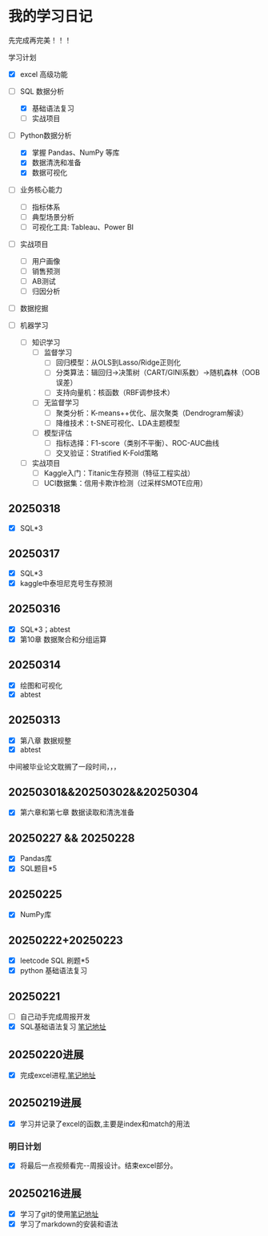 # 我的学习日记

先完成再完美！！！

学习计划

- [x] excel 高级功能

- [ ] SQL 数据分析
  - [x] 基础语法复习
  - [ ] 实战项目

- [ ] Python数据分析
  - [x] 掌握 Pandas、NumPy 等库
  - [x] 数据清洗和准备
  - [x] 数据可视化

- [ ] 业务核心能力
  - [ ] 指标体系
  - [ ] 典型场景分析
  - [ ] 可视化工具: Tableau、Power BI

- [ ] 实战项目
  - [ ] 用户画像
  - [ ] 销售预测
  - [ ] AB测试
  - [ ] 归因分析

- [ ] 数据挖掘

- [ ] 机器学习
  - [ ] 知识学习
    - [ ] 监督学习
      - [ ] 回归模型：从OLS到Lasso/Ridge正则化
      - [ ] 分类算法：辑回归→决策树（CART/GINI系数）→随机森林（OOB误差）
      - [ ] 支持向量机：核函数（RBF调参技术）
    - [ ] 无监督学习
      - [ ] 聚类分析：K-means++优化、层次聚类（Dendrogram解读）
      - [ ] 降维技术：t-SNE可视化、LDA主题模型
    - [ ] 模型评估
      - [ ] 指标选择：F1-score（类别不平衡）、ROC-AUC曲线
      - [ ] 交叉验证：Stratified K-Fold策略
  - [ ] 实战项目
    - [ ] Kaggle入门：Titanic生存预测（特征工程实战）
    - [ ] UCI数据集：信用卡欺诈检测（过采样SMOTE应用）

## 20250318

- [x] SQL*3

## 20250317

- [x] SQL*3
- [x] kaggle中泰坦尼克号生存预测

## 20250316

- [x] SQL*3；abtest
- [x] 第10章 数据聚合和分组运算

## 20250314

- [x] 绘图和可视化
- [x] abtest

## 20250313

- [x] 第八章 数据规整
- [x] abtest

中间被毕业论文耽搁了一段时间，，，

## 20250301&&20250302&&20250304

- [x] 第六章和第七章 数据读取和清洗准备

## 20250227 && 20250228

- [x] Pandas库
- [x] SQL题目*5

## 20250225

- [x] NumPy库

## 20250222+20250223

- [x] leetcode SQL 刷题*5
- [x] python 基础语法复习

## 20250221

- [ ] 自己动手完成周报开发
- [x] SQL基础语法复习 [笔记地址](./Cheet-Sheets/SQL.md)

## 20250220进展

- [x] 完成excel进程,[笔记地址](./Cheet-Sheets/Excel笔记.md)

## 20250219进展

- [x]  学习并记录了excel的函数,主要是index和match的用法

### 明日计划

- [x] 将最后一点视频看完--周报设计。结束excel部分。

## 20250216进展

- [x] 学习了git的使用[笔记地址](./Cheet-Sheets/git笔记.md)
- [x] 学习了markdown的安装和语法
